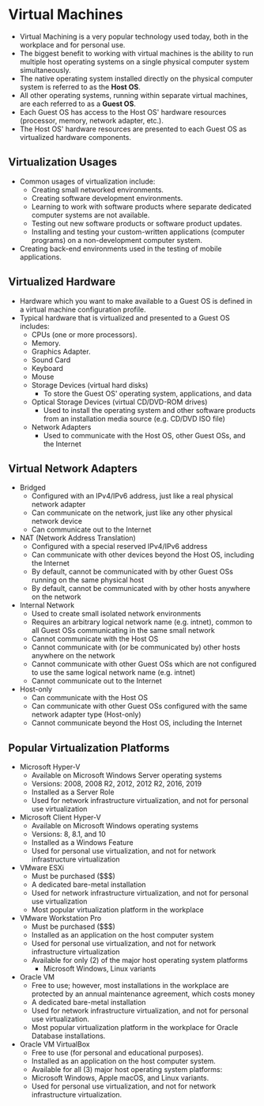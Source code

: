 # Virtual Machines

- Virtual Machining is a very popular technology used today, both in the workplace and for personal use.
- The biggest benefit to working with virtual machines is the ability to run multiple host operating systems on a single physical computer system simultaneously.
- The native operating system installed directly on the physical computer system is referred to as the **Host OS**.
- All other operating systems, running within separate virtual machines, are each referred to as a **Guest OS**.
- Each Guest OS has access to the Host OS' hardware resources (processor, memory, network adapter, etc.).
- The Host OS' hardware resources are presented to each Guest OS as virtualized hardware components.

## Virtualization Usages

- Common usages of virtualization include:
  - Creating small networked environments.
  - Creating software development environments.
  - Learning to work with software products where separate dedicated computer systems are not available.
  - Testing out new software products or software product updates.
  - Installing and testing your custom-written applications (computer programs) on a non-development computer system.
- Creating back-end environments used in the testing of mobile applications.

## Virtualized Hardware

- Hardware which you want to make available to a Guest OS is defined in a virtual machine configuration profile.
- Typical hardware that is virtualized and presented to a Guest OS includes:
  - CPUs (one or more processors).
  - Memory.
  - Graphics Adapter.
  - Sound Card
  - Keyboard
  - Mouse
  - Storage Devices (virtual hard disks)
    - To store the Guest OS' operating system, applications, and data
  - Optical Storage Devices (virtual CD/DVD-ROM drives)
    - Used to install the operating system and other software products from an installation media source (e.g. CD/DVD ISO file)
  - Network Adapters
    - Used to communicate with the Host OS, other Guest OSs, and the Internet

## Virtual Network Adapters

- Bridged
  - Configured with an IPv4/IPv6 address, just like a real physical network adapter
  - Can communicate on the network, just like any other physical network device
  - Can communicate out to the Internet
- NAT (Network Address Translation)
  - Configured with a special reserved IPv4/IPv6 address
  - Can communicate with other devices beyond the Host OS, including the Internet
  - By default, cannot be communicated with by other Guest OSs running on the same physical host
  - By default, cannot be communicated with by other hosts anywhere on the network
- Internal Network
  - Used to create small isolated network environments
  - Requires an arbitrary logical network name (e.g. intnet), common to all Guest OSs communicating in the same small network
  - Cannot communicate with the Host OS
  - Cannot communicate with (or be communicated by) other hosts anywhere on the network
  - Cannot communicate with other Guest OSs which are not configured to use the same logical network name (e.g. intnet)
  - Cannot communicate out to the Internet
- Host-only
  - Can communicate with the Host OS
  - Can communicate with other Guest OSs configured with the same network adapter type (Host-only)
  - Cannot communicate beyond the Host OS, including the Internet

## Popular Virtualization Platforms

- Microsoft Hyper-V
  - Available on Microsoft Windows Server operating systems
  - Versions: 2008, 2008 R2, 2012, 2012 R2, 2016, 2019
  - Installed as a Server Role
  - Used for network infrastructure virtualization, and not for personal use virtualization
- Microsoft Client Hyper-V
  - Available on Microsoft Windows operating systems
  - Versions: 8, 8.1, and 10
  - Installed as a Windows Feature
  - Used for personal use virtualization, and not for network infrastructure virtualization
- VMware ESXi
  - Must be purchased ($$$)
  - A dedicated bare-metal installation
  - Used for network infrastructure virtualization, and not for personal use virtualization
  - Most popular virtualization platform in the workplace
- VMware Workstation Pro
  - Must be purchased ($$$)
  - Installed as an application on the host computer system
  - Used for personal use virtualization, and not for network infrastructure virtualization
  - Available for only (2) of the major host operating system platforms
    - Microsoft Windows, Linux variants
- Oracle VM
  - Free to use; however, most installations in the workplace are protected by an annual maintenance agreement, which costs money
  - A dedicated bare-metal installation
  - Used for network infrastructure virtualization, and not for personal use virtualization.
  - Most popular virtualization platform in the workplace for Oracle Database installations.
- Oracle VM VirtualBox
  - Free to use (for personal and educational purposes).
  - Installed as an application on the host computer system.
  - Available for all (3) major host operating system platforms:
  - Microsoft Windows, Apple macOS, and Linux variants.
  - Used for personal use virtualization, and not for network infrastructure virtualization.
